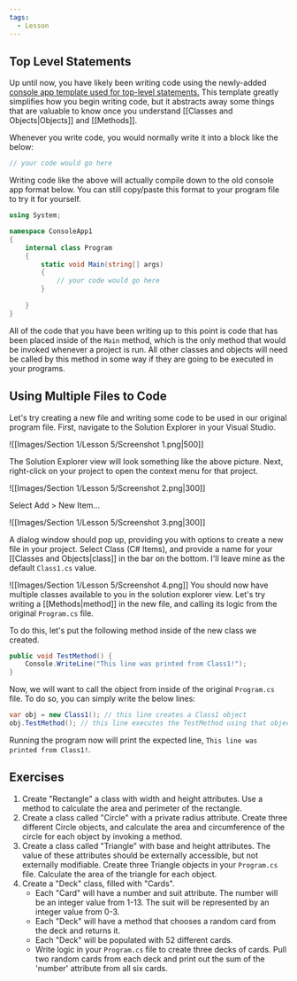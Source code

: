 ```yaml
---
tags:
  - Lesson
---
```

## Top Level Statements

Up until now, you have likely been writing code using the newly-added [console app template used for top-level statements.](https://learn.microsoft.com/en-us/dotnet/core/tutorials/top-level-templates) This template greatly simplifies how you begin writing code, but it abstracts away some things that are valuable to know once you understand [[Classes and Objects|Objects]] and [[Methods]]. 

Whenever you write code, you would normally write it into a block like the below: 

```cs
// your code would go here
```

Writing code like the above will actually compile down to the old console app format below. You can still copy/paste this format to your program file to try it for yourself.

```cs
using System;

namespace ConsoleApp1 
{
    internal class Program 
    {
        static void Main(string[] args) 
        {
	        // your code would go here
        }
        
    }
}
```

All of the code that you have been writing up to this point is code that has been placed inside of the `Main` method, which is the only method that would be invoked whenever a project is run. All other classes and objects will need be called by this method in some way if they are going to be executed in your programs.

## Using Multiple Files to Code

Let's try creating a new file and writing some code to be used in our original program file. First, navigate to the Solution Explorer in your Visual Studio.

![[Images/Section 1/Lesson 5/Screenshot 1.png|500]]

The Solution Explorer view will look something like the above picture. Next, right-click on your project to open the context menu for that project.

![[Images/Section 1/Lesson 5/Screenshot 2.png|300]] 

Select Add > New Item...

![[Images/Section 1/Lesson 5/Screenshot 3.png|300]]

A dialog window should pop up, providing you with options to create a new file in your project. Select Class (C# Items), and provide a name for your [[Classes and Objects|class]] in the bar on the bottom. I'll leave mine as the default `Class1.cs` value.

![[Images/Section 1/Lesson 5/Screenshot 4.png]]
You should now have multiple classes available to you in the solution explorer view. Let's try writing a [[Methods|method]] in the new file, and calling its logic from the original `Program.cs` file.

To do this, let's put the following method inside of the new class we created.

```cs
public void TestMethod() {
	Console.WriteLine("This line was printed from Class1!");
}
```

Now, we will want to call the object from inside of the original `Program.cs` file. To do so, you can simply write the below lines:

```cs
var obj = new Class1(); // this line creates a Class1 object
obj.TestMethod(); // this line executes the TestMethod using that object
```

Running the program now will print the expected line, `This line was printed from Class1!`.

## Exercises

1. Create "Rectangle" a class with width and height attributes. Use a method to calculate the area and perimeter of the rectangle.
2. Create a class called "Circle" with a private radius attribute. Create three different Circle objects, and calculate the area and circumference of the circle for each object by invoking a method.
3. Create a class called "Triangle" with base and height attributes. The value of these attributes should be externally accessible, but not externally modifiable. Create three Triangle objects in your `Program.cs` file. Calculate the area of the triangle for each object.
4. Create a "Deck" class, filled with "Cards".
   - Each "Card" will have a number and suit attribute. The number will be an integer value from 1-13. The suit will be represented by an integer value from 0-3.
   - Each "Deck" will have a method that chooses a random card from the deck and returns it.
   - Each "Deck" will be populated with 52 different cards.
   - Write logic in your `Program.cs` file to create three decks of cards. Pull two random cards from each deck and print out the sum of the 'number' attribute from all six cards.